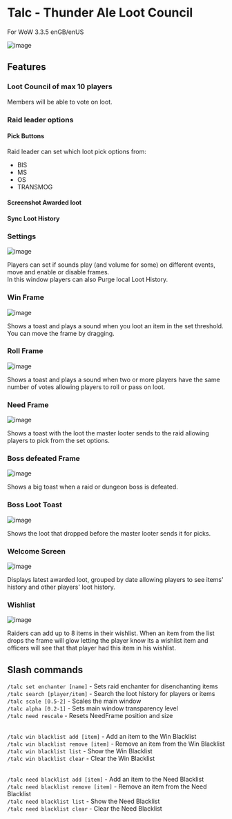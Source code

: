 # Talc - Thunder Ale Loot Council
For WoW 3.3.5 enGB/enUS

![image](https://user-images.githubusercontent.com/7255825/171359613-c6399dd7-5d1a-4a44-b7b0-355b9da7dfe2.png)




## Features

### Loot Council of max 10 players 
Members will be able to vote on loot.

### Raid leader options

#### Pick Buttons
Raid leader can set which loot pick options from:
- BIS
- MS
- OS
- TRANSMOG
#### Screenshot Awarded loot
#### Sync Loot History

### Settings

![image](https://user-images.githubusercontent.com/7255825/171359860-aef2f8b3-ff10-4eb5-9628-97001cfa5cfd.png)


Players can set if sounds play (and volume for some) on different events, move and enable or disable frames.<br>
In this window players can also Purge local Loot History.

### Win Frame

![image](https://user-images.githubusercontent.com/7255825/171359935-f1255fd2-bf6d-4ee7-991a-5d78322c2088.png)


Shows a toast and plays a sound when you loot an item in the set threshold.<br>
You can move the frame by dragging.<br>

### Roll Frame

![image](https://user-images.githubusercontent.com/7255825/171359995-e7b48348-289a-4d10-8778-70d9d7772d26.png)


Shows a toast and plays a sound when two or more players have the same number of votes allowing players to roll or pass on loot.<Br>

### Need Frame
  
  ![image](https://user-images.githubusercontent.com/7255825/171360096-5c02e31c-31e2-4754-aa9b-ff8dc2c8e401.png)

  
Shows a toast with the loot the master looter sends to the raid allowing players to pick from the set options.

### Boss defeated Frame
  
  ![image](https://user-images.githubusercontent.com/7255825/171360181-eaf96707-54b8-45c8-ba42-87c3e1ef19eb.png)

  
Shows a big toast when a raid or dungeon boss is defeated.

### Boss Loot Toast
  
  ![image](https://user-images.githubusercontent.com/7255825/171360251-22c29ada-fda3-4740-acce-90846aa149bb.png)

  
Shows the loot that dropped before the master looter sends it for picks.

### Welcome Screen
  
  ![image](https://user-images.githubusercontent.com/7255825/171360334-9c32d450-097d-41aa-9bfd-1f080e5fadf7.png)

  
Displays latest awarded loot, grouped by date allowing players to see items' history and other players' loot history.

### Wishlist

![image](https://user-images.githubusercontent.com/7255825/171359761-56481825-1802-4103-a5d8-0d62d3956a27.png)
  
Raiders can add up to 8 items in their wishlist. 
When an item from the list drops the frame will glow letting the player know its a wishlist item and
officers will see that that player had this item in his wishlist.


## Slash commands
`/talc set enchanter [name]` - Sets raid enchanter for disenchanting items<BR>
`/talc search [player/item]` - Search the loot history for players or items<Br>
`/talc scale [0.5-2]` - Scales the main window<Br>
`/talc alpha [0.2-1]` - Sets main window transparency level<Br>
`/talc need rescale` - Resets NeedFrame position and size<Br><br>

`/talc win blacklist add [item]` - Add an item to the Win Blacklist<Br>
`/talc win blacklist remove [item]` - Remove an item from the Win Blacklist<Br>
`/talc win blacklist list` - Show the Win Blacklist<Br>
`/talc win blacklist clear` - Clear the Win Blacklist<Br><br>

`/talc need blacklist add [item]` - Add an item to the Need Blacklist<Br>
`/talc need blacklist remove [item]` - Remove an item from the Need Blacklist<Br>
`/talc need blacklist list` - Show the Need Blacklist<Br>
`/talc need blacklist clear` - Clear the Need Blacklist<Br><Br>


